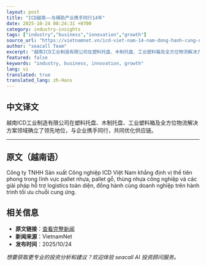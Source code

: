 ```yaml
---
layout: post
title: "ICD越南——与辅助产业携手同行14年"
date: 2025-10-24 08:24:31 +0700
category: industry-insights
tags: ["industry","business","innovation","growth"]
source_url: "https://vietnamnet.vn/icd-viet-nam-14-nam-dong-hanh-cung-nganh-cong-nghiep-phu-tro-2455924.html"
author: "seacall Team"
excerpt: "越南ICD工业制造有限公司在塑料托盘、木制托盘、工业塑料箱及全方位物流解决方案领域确立了领先地位，与企业携手同行，共同优化供应链。..."
featured: false
keywords: "industry, business, innovation, growth"
lang: vi
translated: true
translated_lang: zh-Hans
---
```


## 中文译文

越南ICD工业制造有限公司在塑料托盘、木制托盘、工业塑料箱及全方位物流解决方案领域确立了领先地位，与企业携手同行，共同优化供应链。

---

## 原文（越南语）

Công ty TNHH Sản xuất Công nghiệp ICD Việt Nam khẳng định vị thế tiên phong trong lĩnh vực pallet nhựa, pallet gỗ, thùng nhựa công nghiệp và các giải pháp hỗ trợ logistics toàn diện, đồng hành cùng doanh nghiệp trên hành trình tối ưu chuỗi cung ứng.

## 相关信息

- **原文链接**：[查看完整新闻](https://vietnamnet.vn/icd-viet-nam-14-nam-dong-hanh-cung-nganh-cong-nghiep-phu-tro-2455924.html)
- **新闻来源**：VietnamNet
- **发布时间**：2025/10/24

*想要获取更专业的投资分析和建议？欢迎体验 seacall AI 投资顾问服务。*